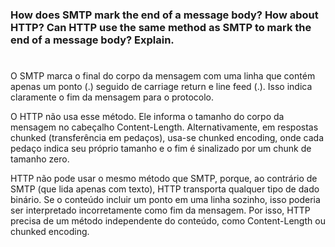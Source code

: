 ### How does SMTP mark the end of a message body? How about HTTP? Can HTTP use the same method as SMTP to mark the end of a message body? Explain.

#

O SMTP marca o final do corpo da mensagem com uma linha que contém apenas um ponto (.) seguido de carriage return e line feed (<CRLF>.<CRLF>). Isso indica claramente o fim da mensagem para o protocolo.

O HTTP não usa esse método. Ele informa o tamanho do corpo da mensagem no cabeçalho Content-Length. Alternativamente, em respostas chunked (transferência em pedaços), usa-se chunked encoding, onde cada pedaço indica seu próprio tamanho e o fim é sinalizado por um chunk de tamanho zero.

HTTP não pode usar o mesmo método que SMTP, porque, ao contrário de SMTP (que lida apenas com texto), HTTP transporta qualquer tipo de dado binário. Se o conteúdo incluir um ponto em uma linha sozinho, isso poderia ser interpretado incorretamente como fim da mensagem. Por isso, HTTP precisa de um método independente do conteúdo, como Content-Length ou chunked encoding.